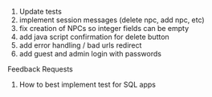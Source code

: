 1. Update tests
2. implement session messages (delete npc, add npc, etc)
3. fix creation of NPCs so integer fields can be empty
4. add java script confirmation for delete button
6. add error handling / bad urls redirect
7. add guest and admin login with passwords 

Feedback Requests
1. How to best implement test for SQL apps